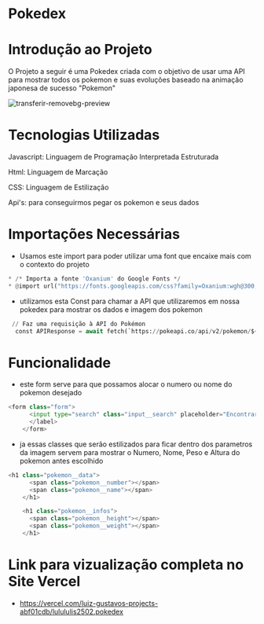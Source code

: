 # Pokedex

# Introdução ao Projeto

O Projeto a seguir é uma Pokedex criada com o objetivo de usar uma API para mostrar todos os pokemon e suas evoluções baseado na animação japonesa de sucesso "Pokemon"

![transferir-removebg-preview](https://github.com/user-attachments/assets/351c98d3-1052-4bdb-8163-6168552d37ce)

# Tecnologias Utilizadas

Javascript: Linguagem de Programação Interpretada Estruturada


Html: Linguagem de Marcação


CSS: Linguagem de Estilização 


Api's: para conseguirmos pegar os pokemon e seus dados

# Importações Necessárias
* Usamos este import para poder utilizar uma font que encaixe mais com o contexto do projeto
```py
* /* Importa a fonte 'Oxanium' do Google Fonts */
* @import url("https://fonts.googleapis.com/css?family=Oxanium:wgh@300;400;500;600;700;800&display=swap");
```

* utilizamos esta Const para chamar a API que utilizaremos em nossa pokedex para mostrar os dados e imagem dos pokemon
```py
 // Faz uma requisição à API do Pokémon
  const APIResponse = await fetch(`https://pokeapi.co/api/v2/pokemon/${pokemon}`);
```

# Funcionalidade
* este form serve para que possamos alocar o numero ou nome do pokemon desejado
```py
<form class="form">
      <input type="search" class="input__search" placeholder="Encontrar Pokémon" required>
      </label>
    </form>
```
* ja essas classes que serão estilizados para ficar dentro dos parametros da imagem servem para mostrar o Numero, Nome, Peso e Altura do pokemon antes escolhido
```py
<h1 class="pokemon__data">
      <span class="pokemon__number"></span>
      <span class="pokemon__name"></span>
    </h1>

    <h1 class="pokemon__infos">
      <span class="pokemon__height"></span>
      <span class="pokemon__weight"></span>
    </h1>
```


# Link para vizualização completa no Site Vercel

* https://vercel.com/luiz-gustavos-projects-abf01cdb/lulululis2502.pokedex
